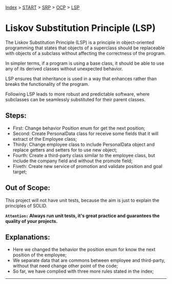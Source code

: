 [Index](../README.md#index) > [START](../solid-java-start/START.md) > [SRP](../solid-java-srp/SRP.md) > [OCP](../solid-java-ocp/OCP.md) > [LSP](../solid-java-lsp/LSP.md)

# Liskov Substitution Principle (LSP)

The Liskov Substitution Principle (LSP) is a principle in object-oriented programming that states that objects of a superclass should be replaceable with objects of a subclass without affecting the correctness of the program. 

In simpler terms, if a program is using a base class, it should be able to use any of its derived classes without unexpected behavior. 

LSP ensures that inheritance is used in a way that enhances rather than breaks the functionality of the program. 

Following LSP leads to more robust and predictable software, where subclasses can be seamlessly substituted for their parent classes.

## Steps:

- First: Change behavior Position enum for get the next position;
- Second: Create PersonalData class for receive some fields that it will extract of the Employee class;
- Thirdy: Change employee class to include PersonalData object and replace getters and setters for to use new object;
- Fourth: Create a third-party class similar to the employee class, but include the company field and without the promote field;
- Fiveth: Create new service of promotion and validate position and goal target;

## Out of Scope:

This project will not have unit tests, because the aim is just to explain the principles of SOLID.

**`Attention:` Always run unit tests, it's great practice and guarantees the quality of your projects.**

## Explanations: 
- Here we changed the behavior the position enum for know the next position of the employee;
- We separate data that are commons between employee and third-party, without that need change other point of the code;
- So far, we have complied with three more rules stated in the index;

---